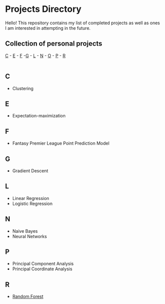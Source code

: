 # Projects Directory
Hello! This repository contains my list of completed projects as well as ones I am interested in attempting in the future. 

## Collection of personal projects 

[C](#c) - [E](#e) - [F](#f) -[G](#g) - [L](#l) - [N](#n) - [O](#o) - [P](#p) - [R](#r)
<br>
<br>
## C <a id="a"></a>
- Clustering

## E <a id="a"></a>
- Expectation-maximization

## F <a id="a"></a>
- Fantasy Premier League Point Prediction Model

## G <a id="a"></a>
- Gradient Descent

## L <a id="a"></a>
- Linear Regression
- Logistic Regression

## N <a id="a"></a>
- Naive Bayes
- Neural Networks

## P <a id="a"></a>
- Principal Component Analysis
- Principal Coordinate Analysis

## R <a id="a"></a>
-  <a href="https://github.com/reedwrogers/Random-Forest/blob/main/Random%20Forest.ipynb">Random Forest</a>
